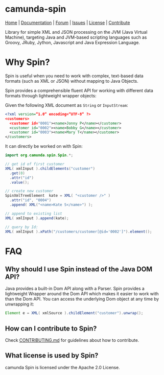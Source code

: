 camunda-spin
============

<p>
  <a href="http://camunda.org/">Home</a> |
  <a href="http://docs.camunda.org/latest/api-references/spin/">Documentation</a> |
  <a href="http://camunda.org/community/forum.html">Forum</a> |
  <a href="https://app.camunda.com/jira/browse/CAM">Issues</a> |
  <a href="LICENSE">License</a> |
  <a href="CONTRIBUTING.md">Contribute</a>
</p>

Library for simple XML and JSON processing on the JVM (Java Virtual Machine), targeting Java and
JVM-based scripting languages such as Groovy, JRuby, Jython, Javascript and Java Expression
Language.

# Why Spin?

Spin is useful when you need to work with complex, text-based data formats (such as XML or JSON)
without mapping to Java Objects.

Spin provides a comprehensible fluent API for working with different data formats through 
lightweight wrapper objects:

Given the following XML document as `String` or `InputStream`:

```xml
<?xml version=“1.0“ encoding=“UTF-8“ ?>
<customers>
  <customer id="0001"><name>Jonny P</name></customer>
  <customer id="0002"><name>Bobby G</name></customer>
  <customer id="0003"><name>Mary T</name></customer>
</customers>
```

It can directly be worked on with Spin:

```java
import org.camunda.spin.Spin.*;

// get id of first customer
XML( xmlInput ).childElements("customer")
  .get(0)
  .attr("id")
  .value();

// create new customer
SpinXmlTreeElement  kate = XML( "<customer />" )
  .attr("id", "0004")
  .append( XML("<name>Kate S</name>") );

// append to existing list
XML( xmlInput ).append(kate);

// query by Id:
XML( xmlInput ).xPath("/customers/customer[@id='0002']").element();
```


# FAQ

## Why should I use Spin instead of the Java DOM API?

Java provides a built-in Dom API along with a Parser. Spin provides a lightweight Wrapper around 
the Dom API which makes it easier to work with than the Dom API. You can access the underlying Dom object 
at any time by unwrapping it: 

```java
Element e = XML( xmlSource ).childElement("customer").unwrap();
```

## How can I contribute to Spin?

Check [CONTRIBUTING.md](CONTRIBUTING.md) for guidelines about how to contribute.

## What license is used by Spin?

camunda Spin is licensed under the Apache 2.0 License.
